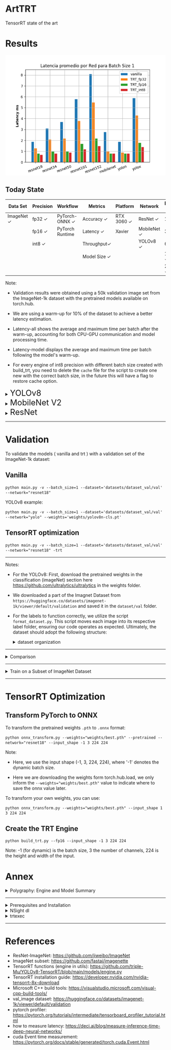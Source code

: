 # ArtTRT
TensorRT state of the art

# Results

![Device part.](/outputs/img_readme/inference_time_bar_all.png)

## Today State

| Data Set           | Precision    | Workflow             | Metrics            | Platform          | Network           | Batch Size |
|--------------------|--------------|----------------------|--------------------|-------------------|-------------------|------------|
| ImageNet &#x2713;  | fp32 &#x2713;| PyTorch-ONNX &#x2713;| Accuracy &#x2713;  | RTX 3060 &#x2713; | ResNet &#x2713;   | 1 &#x2713; |
|                    | fp16 &#x2713;| PyTorch Runtime      | Latency  &#x2713;  | Xavier            | MobileNet &#x2713;|32  &#x2713;|
|                    | int8 &#x2713;|                      | Throughput&#x2713; |                   | YOLOv8 &#x2713;   | 64 &#x2713;|
|                    |              |                      | Model Size &#x2713;|                   |                   |128 &#x2713;|
|                    |              |                      |                    |                   |                   |256 &#x2713;|

Note: 

* Validation results were obtained using a 50k validation image set from the ImageNet-1k dataset with the pretrained models available on torch.hub.

* We are using a warm-up for 10% of the dataset to achieve a better latency estimation.

* Latency-all shows the average and maximum time per batch after the warm-up, accounting for both CPU-GPU communication and model processing time.

* Latency-model displays the average and maximum time per batch following the model's warm-up.

* For every engine of int8 precision with different batch size created with build_trt, you need to delete the `cache` file for the script to create one new with the correct batch size, in the future this will have a flag to restore cache option.

<details><summary><span style="font-size:1.8em;">YOLOv8</span></summary>

### Reference results
Results from the ultralyric github page https://github.com/ultralytics/ultralytics

<details><summary> YOLOv8n-cls </summary>

### Batch Size 1

|  Model          |Latency-all (ms)|Latency-model (ms)|size (MB)  | accuracy (Prec@1) (%)|accuracy (Prec@5) (%)| # layers  | # parameters|
|-----------------|----------------|------------------|-----------|----------------------|---------------------|-----------|-------------|
| Vanilla         |   1.9 / 10.2   |  1.5 / 9.7       | 5.3       | 65.96                | 86.55               | 332       | 2715880     |
| TRT fp32        |     0.9 / 2.6  |  0.5 / 1.7       | 12.8      | 65.96                | 86.56               |81         | 2711472     |
| TRT fp16        |    0.8 / 5.3   |  0.4 / 4.8       |   6.2     | 65.96                | 86.55               |59         | 2711472     |
| TRT int8        |    0.8 / 3.3   |  0.3 / 2.7       | 5.3       | 63.38                | 84.63               |51         | 2711472     |

</details>


<details><summary> YOLOv8x-cls </summary>

### Batch Size 1

|  Model          |Latency-all (ms)|Latency-model (ms)|size (MB)  | accuracy (Prec@1) (%)|accuracy (Prec@5) (%)|
|-----------------|----------------|------------------|-----------|----------------------|---------------------|
| Vanilla         |   5.9 / 13.4   |  5.5 / 12.1      | 109.7     | 78.66                | 94.29               |
| TRT fp32        |    4.3 / 9.2   |  3.9 / 7.0       | 264.0     | 78.65                | 94.28               |
| TRT fp16        |   1.8 / 3.8    |  1.3 / 2.6       | 111.7     | 78.66                | 94.29               |
| TRT int8        |     1.4 / 4.7  |  1.0 / 4.2       | 59.6      | 77.38                | 93.70               |

</details>

</details>

<details><summary><span style="font-size:1.8em;">MobileNet V2</span></summary>

### Batch Size 1

|  Model          |Latency-all (ms)|Latency-model (ms)|size (MB)  | accuracy (Prec@1) (%)|accuracy (Prec@5) (%)|
|-----------------|----------------|------------------|-----------|----------------------|---------------------|
| Vanilla         |   2.8 / 11.5   |   2.3 / 11.0     | 13.6      | 72.02                | 90.63               |
| TRT fp32        |    1.0 / 2.5   |  0.5 / 1.6       | 14.1      | 72.02                | 90.62               |
| TRT fp16        |    0.8 / 4.1   |  0.4 / 3.6       | 8.5       | 71.99                | 90.62               |
| TRT int8        |    0.8 / 2.2   |  0.4 / 1.7       | 5.9       | 71.44                | 90.38               |

</details>

<details><summary><span style="font-size:1.8em;">ResNet</span></summary>

<details><summary> ResNet18 </summary>

### Inference Throughput
![Throughput stats.](/outputs/img_readme/inference_throughput_vs_batch_size_resnet18.png)


### GPU memory usage and SM Utilization over time
256 Vanilla            |  256 fp16 TRT
:-------------------------:|:-------------------------:
![](/outputs/img_readme/gpu_metrics_resnet18_256_vanilla.png)|![](/outputs/img_readme/gpu_metrics_resnet18_256_trt.png)


<details><summary>  Comparisons of ResNet18 Vanilla vs TRT Results </summary> 

* With relative tolearance of 1e-3 over 5k random inputs

| Vanilla VS | equality (%) |
|------------|--------------|
| TRT fp32   | 71.09        |
| TRT fp16   | 20.73        |
| TRT int8   |  1.12        |

*  TOP 10 MAE Error and disagriment % Comparison (over 5k examples)

|  Rank  | MAE / Disg  fp32 | MAE / Disg  fp16 | MAE / Disg  int8 |
|--------|------------------|------------------|------------------|
|      1 | 0.0017 / 0.06    | 0.0089 / 0.32    | 0.1062 / 6.18    |
|      2 | 0.0008 / 0.46    | 0.0043 / 1.94    | 0.0933 / 29.50   |
|      3 | 0.0011 / 0.72    | 0.0046 / 3.30    | 0.0899 / 48.56   |
|      4 | 0.0011 / 0.50    | 0.0045 / 2.96    | 0.0821 / 50.18   |
|      5 | 0.0012 / 0.24    | 0.0048 / 1.62    | 0.0811 / 37.58   |
|      6 | 0.0012 / 0.44    | 0.0044 / 2.40    | 0.0774 / 35.06   |
|      7 | 0.0012 / 0.90    | 0.0042 / 4.90    | 0.0742 / 53.38   |
|      8 | 0.0012 / 1.26    | 0.0043 / 5.98    | 0.0727 / 60.18   |
|      9 | 0.0014 / 1.26    | 0.0045 / 6.72    | 0.0738 / 62.36   |
|     10 | 0.0015 / 1.30    | 0.0047 / 7.58    | 0.0734 / 64.96   |


</details>

### Batch Size 1

|  Model          |Latency-all (ms)|Latency-model (ms)|size (MB)  | accuracy (Prec@1) (%)|accuracy (Prec@5) (%)| # layers | # parameters |
|-----------------|----------------|------------------|-----------|----------------------|---------------------|----------|--------------|
| Vanilla         |     1.9 / 11.8 |  1.5 / 10.4      | 44.7      | 69.76                | 89.08               |53        |11684712      |
| TRT fp32        |     1.3 / 4.7  |  0.9 / 4.2       | 67.9      | 69.76                | 89.08               |28        |11678912      |
| TRT fp16        |  0.8 / 27.9    |  0.4 / 27.5      | 25.0      | 69.77                | 89.09               |27        |11678912      |
| TRT int8        |   0.7 / 9.4    |  0.3 / 8.8       | 13.3      | 69.56                | 88.91               |25        |11669504      |

### Batch Size 32

|  Model          |Latency-all (ms)|Latency-model (ms)|size (MB)  | accuracy (Prec@1) (%)|accuracy (Prec@5) (%)|
|-----------------|----------------|------------------|-----------|----------------------|---------------------|
| Vanilla         | 26.0 / 38.0    | 19.3 / 26.1      | 44.7      | 69.77                | 89.09               |
| TRT fp32        | 19.1 / 55.0    | 12.4 / 46.6      | 46.1      | 69.76                | 89.09               |
| TRT fp16        | 10.7 / 13.7    |  4.1 / 5.1       | 23.8      | 69.78                | 89.07               |
| TRT int8        |  8.3 / 10.1    |  1.8 / 2.5       | 12.5      | 69.51                | 88.98               |

### Batch Size 64

|  Model          |Latency-all (ms)|Latency-model (ms)|size (MB)  | accuracy (Prec@1) (%)|accuracy (Prec@5) (%)|
|-----------------|----------------|------------------|-----------|----------------------|---------------------|
| Vanilla         | 48.1 / 52.5    | 35.3 / 40.0      | 44.7      | 69.77                | 89.08               |
| TRT fp32        | 34.8 / 42.1    | 22.0 / 29.5      | 46.1      | 69.76                | 89.09               |
| TRT fp16        | 20.3 / 22.7    |  7.6 / 9.5       | 23.8      | 69.78                | 89.07               |
| TT int8         | 15.8 / 20.0    |  3.2 / 4.5       | 12.4      | 69.60                | 88.99               |

### Batch Size 128

|  Model          |Latency-all (ms)|Latency-model (ms)|size (MB)  | accuracy (Prec@1) (%)|accuracy (Prec@5) (%)|
|-----------------|----------------|------------------|-----------|----------------------|---------------------|
| Vanilla         | 89.2 / 94.0    | 64.5 / 69.7      | 44.7      | 69.80                | 89.10               |
| TRT fp32        | 66.9 / 70.5    | 41.9 / 43.9      | 46.1      | 69.79                | 89.11               |
| TRT fp16        | 38.3 / 40.9    | 13.6 / 15.6      | 23.8      | 69.81                | 89.09               |
| TRT int8        | 30.3 / 32.1    |  5.8 / 6.2       | 12.4      | 69.56                | 89.04               |

### Batch Size 256

|  Model          |Latency-all (ms)|Latency-model (ms)|size (MB)  | accuracy (Prec@1) (%)|accuracy (Prec@5) (%)|
|-----------------|----------------|------------------|-----------|----------------------|---------------------|
| Vanilla         | 177.5 / 181.6  | 128.5 / 133.0    | 44.7      | 69.80                | 89.10               |
| TRT fp32        | 133.2 / 135.7  | 84.3 / 86.1      | 46.1      | 69.79                | 89.11               |
| TRT fp16        | 75.7 / 79.0    | 26.0 / 27.5      | 23.8      | 69.81                | 89.09               |

</details>

<details><summary> ResNet34 </summary>

### Batch Size 1

|  Model          |Latency-all (ms)|Latency-model (ms)|size (MB)  | accuracy (Prec@1) (%)|accuracy (Prec@5) (%)|
|-----------------|----------------|------------------|-----------|----------------------|---------------------|
| Vanilla         |    3.1 / 7.2   |  2.1 / 6.3       |87.3       |73.29                 |91.52                |
| TRT fp32        |    2.1 / 7.5   |  1.7 / 3.5       |134.5      |73.29                 |91.52                |
| TRT fp16        |    1.0 / 3.9   |  0.6 / 3.3       |46.5       |73.30                 |91.54                |
| TRT int8        |    0.8 / 6.6   |  0.4 / 6.0       |24.4       |73.23                 |91.40                |

</details>

<details><summary> ResNet50 </summary>

### Inference Throughput
![Device part.](/outputs/img_readme/inference_throughput_vs_batch_size_resnet50.png)

### GPU memory usage and SM Utilization over time
256 Vanilla            |  256 fp16 TRT
:-------------------------:|:-------------------------:
![](/outputs/img_readme/gpu_metrics_resnet50_256_vanilla.png)|![](/outputs/img_readme/gpu_metrics_resnet50_256_trt.png)

<details><summary>  Comparisons of ResNet50 Vanilla vs TRT Results </summary> 

* With relative tolearance of 1e-3 over 5k random inputs

| Vanilla VS | equality (%) |
|------------|--------------|
| TRT fp32 | 28.56 |
| TRT fp16 | 26.34 |
| TRT int8 | 0.08 |

*  TOP 10 MAE Error and disagriment % Comparison (over 5k examples)

|  Rank  | MAE / Disg  fp32 | MAE / Disg  fp16 | MAE / Disg  int8 |
|--------|------------------|------------------|------------------|
|      1 | 0.0045 / 0.02    | 0.0040 / 0.00    | 0.8008 / 99.86   |
|      2 | 0.0026 / 1.10    | 0.0036 / 1.82    | 1.1365 / 72.62   |
|      3 | 0.0028 / 1.88    | 0.0039 / 2.36    | 0.8114 / 91.20   |
|      4 | 0.0043 / 1.90    | 0.0038 / 1.26    | 0.8880 / 99.94   |
|      5 | 0.0043 / 3.04    | 0.0037 / 2.30    | 1.0260 / 99.02   |
|      6 | 0.0037 / 4.76    | 0.0035 / 3.96    | 1.0319 / 94.86   |
|      7 | 0.0038 / 5.44    | 0.0036 / 5.00    | 1.0555 / 94.26   |
|      8 | 0.0035 / 3.58    | 0.0035 / 3.68    | 1.0912 / 92.94   |
|      9 | 0.0030 / 3.32    | 0.0036 / 3.44    | 1.1738 / 97.36   |
|     10 | 0.0026 / 3.92    | 0.0037 / 3.96    | 1.1026 / 98.68   |

</details>

### Batch Size 1

|  Model          |Latency-all (ms)|Latency-model (ms)|size (MB)  | accuracy (Prec@1) (%)|accuracy (Prec@5) (%)| #layers | #parameters |
|-----------------|----------------|------------------|-----------|----------------------|---------------------|---------|-------------|
| Vanilla         |   3.7 / 16.7   |  2.8 / 16.3      |102.5      |80.34                 |95.12                |126      | 25530472    |
| TRT fp32        |   2.2 / 4.2    |  1.9 / 3.8       |113.2      |80.34                 |95.13                |79       | 25502912    |
| TRT fp16        |   1.0 / 1.1    |  0.8 / 3.1       |53.2       |80.34                 |95.13                |60       | 25502912    |
| TRT int8        |  0.9 / 2.3     |  0.5 / 1.8       |29.3       |78.57                 |94.94                |58       | 25493504    |

### Batch Size 32

|  Model          |Latency-all (ms)|Latency-model (ms)|size (MB)  | accuracy (Prec@1) (%)|accuracy (Prec@5) (%)|
|-----------------|----------------|------------------|-----------|----------------------|---------------------|
| Vanilla         | 62.1 / 83.2    | 55.7 / 76.6      | 97.8      | 80.35                | 95.13               |
| TRT fp32        | 34.3 / 44.1    | 27.7 / 36.3      | 99.7      | 80.35                | 95.13               |
| TRT fp16        | 17.2 / 29.1    | 10.4 / 14.3      | 51.0      | 80.38                | 95.14               |
| TRT int8        | 11.6 / 15.4    |  4.8 / 7.0       | 27.1      | 78.58                | 94.96               |

### Batch Size 64

|  Model          |Latency-all (ms)|Latency-model (ms)|size (MB)  | accuracy (Prec@1) (%)|accuracy (Prec@5) (%)|
|-----------------|----------------|------------------|-----------|----------------------|---------------------|
| Vanilla         | 123.7 / 164.0  | 110.8 / 150.1    | 97.8      | 80.35                | 95.13               |
| TRT fp32        | 67.0 / 81.0    | 54.1 / 66.0      | 99.7      | 80.35                | 95.13               |
| TRT fp16        | 32.5 / 43.7    | 19.4 / 25.8      | 51.0      | 80.38                | 95.14               |
| TRT int8        | 21.4 / 33.8    |  8.6 / 12.2      | 27.1      | 78.61                | 94.98               |

### Batch Size 128

|  Model          |Latency-all (ms)|Latency-model (ms)|size (MB)  | accuracy (Prec@1) (%)|accuracy (Prec@5) (%)|
|-----------------|----------------|------------------|-----------|----------------------|---------------------|
| Vanilla         | 240.4 / 313.7  | 215.7 / 288.9    | 97.8      | 80.39                | 95.13               |
| TRT fp32        | 123.9 / 158.9  | 99.1 / 132.0     | 99.7      | 80.39                | 95.13               |
| TRT fp16        | 61.7 / 81.5    | 36.1 / 49.3      | 51.0      | 80.42                | 95.14               |

### Batch Size 256

|  Model          |Latency-all (ms)|Latency-model (ms)|size (MB)  | accuracy (Prec@1) (%)|accuracy (Prec@5) (%)|
|-----------------|----------------|------------------|-----------|----------------------|---------------------|
| Vanilla         | 475.9 / 558.8  | 426.3 / 508.3    | 97.8      | 80.39                | 95.13               |
| TRT fp32        | 250.4 / 269.7  | 199.9 / 218.3    | 99.7      | 80.39                | 95.13               |
| TRT fp32        | 120.5 / 135.4  | 70.8 / 83.4      | 51.0      | 80.42                | 95.14               |


</details>

<details><summary> ResNet101 </summary> 

### Batch Size 1

|  Model          |Latency-all (ms)|Latency-model (ms)|size (MB)  | accuracy (Prec@1) (%)|accuracy (Prec@5) (%)|
|-----------------|----------------|------------------|-----------|----------------------|---------------------|
| Vanilla         |   5.8 / 15.2   |  4.3 / 14.3      |178.8      |81.67                 |95.65                |
| TRT fp32        |   3.8 / 8.8    |  3.5 / 8.4       |220.5      |81.67                 |95.66                |
| TRT fp16        |   1.7 / 7.1    |  1.3 / 3.1       |91.1       |81.65                 |95.66                |
| TRT int8        |   1.2 / 8.6    |  0.9 / 7.8       |49.0       |79.89                 |95.59                |

</details>

<details><summary>ResNet152</summary>

### Inference Throughput
![Device part.](/outputs/img_readme/inference_throughput_vs_batch_size_resnet152.png)

### GPU memory usage and SM Utilization over time
256 Vanilla            |  256 fp16 TRT
:-------------------------:|:-------------------------:
![](/outputs/img_readme/gpu_metrics_resnet152_256_vanilla.png)|![](/outputs/img_readme/gpu_metrics_resnet152_256_trt.png)


<details><summary>  Comparisons of ResNet152 Vanilla vs TRT Results </summary> 

* With relative tolearance of 1e-3 over 5k random inputs

| Vanilla VS | equality (%) |
|------------|--------------|
| TRT fp32 | 48.79 |
| TRT fp16 | 20.69 |
| TRT int8 | 0.13 |

*  TOP 10 MAE Error Comparison (over 5k examples)

|  Rank  | MAE / Disg  fp32 | MAE / Disg  fp16 | MAE / Disg  int8 |
|--------|------------------|------------------|------------------|
|      1 | 0.0017 / 0.62    | 0.0052 / 3.26    | 1.2601 / 50.56   |
|      2 | 0.0017 / 1.14    | 0.0052 / 4.28    | 1.4691 / 50.94   |
|      3 | 0.0025 / 0.54    | 0.0070 / 1.24    | 1.6041 / 39.00   |
|      4 | 0.0021 / 0.88    | 0.0044 / 2.52    | 1.2059 / 77.54   |
|      5 | 0.0021 / 1.40    | 0.0042 / 3.98    | 1.2333 / 76.00   |
|      6 | 0.0020 / 1.22    | 0.0040 / 3.30    | 1.1825 / 83.14   |
|      7 | 0.0021 / 1.26    | 0.0041 / 3.24    | 1.1236 / 77.52   |
|      8 | 0.0016 / 1.60    | 0.0038 / 3.76    | 1.1334 / 92.12   |
|      9 | 0.0014 / 1.90    | 0.0036 / 4.94    | 1.1734 / 97.06   |
|     10 | 0.0013 / 1.46    | 0.0035 / 5.18    | 1.1071 / 98.18   |

* TOP 10 output example comparison:

|  Rank           |Vanilla Score   | Vanilla Label    |TRT fp32 Score  |TRT fp32 label |
|-----------------|----------------|------------------|----------------|---------------|
| 1               |    5.16475     |  92              |5.16393         |92             |
| 2               |    5.12132     |  892             |5.11767         |892            |
| 3               |    4.94796     |  21              |4.94968         |21             |
| 4               |    4.21629     |  679             |4.21605         |679            |
| 5               |    3.97607     |  128             |3.97772         |128            |
| 6               |    3.93793     |  127             |3.94031         |127            |
| 7               |    3.88538     |  812             |3.8876          |23             |
| 8               |    3.88403     |  23              |3.88676         |812            |
| 9               |    3.71139     |  22              |3.71399         |22             |
| 10              |    3.64397     |  16              |3.64568         |16             |

</details>

## Validation results

### Batch Size 1

|  Model          |Latency-all (ms)|Latency-model (ms)|size (MB)  | accuracy (Prec@1) (%)|accuracy (Prec@5) (%)|
|-----------------|----------------|------------------|-----------|----------------------|---------------------|
| Vanilla         |    8.1 / 16.3  |  6.0 / 15.9      |241.7      |82.34                 |95.92                |
| TRT fp32-dynamic|    13.2 / 19.7 |  12.9 / 19.2     |243.3      |82.34                 |95.92                |
| TRT fp32-static |    5.5 / 10.0  |  5.1 / 9.5       |243.3      |82.34                 |95.92                |
| TRT fp16-dynamic|    7.1 / 13.2  |  6.8 / 11.6      |123.0      |82.31                 |95.91                |
| TRT fp16-static |    2.2 / 8.6   |  1.8 / 8.1       |122.6      |82.32                 |95.90                |
| TRT int8-static |    1.5 / 4.3   |  1.2 / 3.9       |65.5       |79.99                 |95.74                |

Note: 

* Here, we compare the dynamic batch engine with the static batch engine. As the dynamic batch engine is optimized for a batch size of 256, it is not optimal for this example.

* For all subsequent experiments, we utilize a dynamic batch size for every engine except the int8 ones.

### Batch Size 1 - sync

|  Model          |Latency-all (ms)|Latency-model (ms)|size (MB)  | accuracy (Prec@1) (%)|accuracy (Prec@5) (%)|
|-----------------|----------------|------------------|-----------|----------------------|---------------------|
| Vanilla         |  9.3 / 13.6    |  8.8 / 13.0      | 230.5     | 82.34                | 95.92               |
| TRT fp32       |  5.7 / 9.7  |  5.2 / 9.0  | 293.2   | 82.34                | 95.92               |
| TRT fp16       |  2.2 / 3.4  |  1.8 / 2.5  | 116.8   | 82.34                | 95.91               |
| TRT int8       |  1.6 / 5.8  |  1.2 / 5.3  | 62.2    | 79.99                | 95.74               |

### Batch Size 32 

|  Model      |Latency-all (ms)|Latency-model (ms)| size (MB) | accuracy (Prec@1) (%)|accuracy (Prec@5) (%)|
|-------------|----------------|------------------|-----------|----------------------|---------------------|
| Vanilla     | 141 / 181      |  6.3 / 12.3      |241.7      |82.34                 |95.93                |
| TRT fp32    | 75.6 / 96.2    |   69.3 / 89.8    |243.3      |82.34                 |95.92                |
| TRT fp16    | 30.6 / 55.1    | 24.2 / 48.8      |123.0      |82.32                 |95.91                |
| TRT int8    | 18.1 / 36.4    |  11.6 / 25.0     |64.6       |80.01                 |95.79                |

### Batch Size 32 - sync

|  Model          |Latency-all (ms)|Latency-model (ms)|size (MB)  | accuracy (Prec@1) (%)|accuracy (Prec@5) (%)|
|-----------------|----------------|------------------|-----------|----------------------|---------------------|
| Vanilla         | 161.5 / 185.2  | 154.9 / 177.9    | 230.5     | 82.35                | 95.93               |
| resnet152       | 73.6 / 84.5 | 67.2 / 78.1 | 231.2   | 82.34                | 95.92               |
| TRT fp16        | 33.2 / 46.0    | 26.4 / 34.1      | 117.7     | 82.34                | 95.90               |

### Batch Size 64

|  Model      |Latency-all (ms)|Latency-model (ms)|size (MB) | accuracy (Prec@1) (%)|accuracy (Prec@5) (%)|
|-------------|----------------|------------------|-----------|----------------------|---------------------|
| Vanilla     | 283  / 355     |  6.3 / 11.1      |241.7      |82.34                 |95.93                |
| TRT fp32    |135.2 / 161.4   |  122.9 / 149.1   |243.3      |82.34                 |95.92                |
| TRT fp16    | 59.4 / 83.4    |  46.8 / 65.3     |123.0      |82.32                 |95.91                |

* Note: Unable to create a static batch size int8 engine due to the following error:

    torch.cuda.OutOfMemoryError: CUDA out of memory. Tried to allocate 14.00 MiB. GPU 0 has a total capacty of 11.75 GiB of which 52.00 MiB is free. Including non-PyTorch memory, this process has 11.02 GiB memory in use. Of the allocated memory 9.60 GiB is allocated by PyTorch, and 310.22 MiB is reserved by PyTorch but unallocated. If reserved but unallocated memory is large try setting max_split_size_mb to avoid fragmentation.  See documentation for Memory Management and PYTORCH_CUDA_ALLOC_CONF

* Another reason to use a dynamic batch size is to avoid that error.

### Batch Size 64 - sync

|  Model          |Latency-all (ms)|Latency-model (ms)|size (MB)  | accuracy (Prec@1) (%)|accuracy (Prec@5) (%)|
|-----------------|----------------|------------------|-----------|----------------------|---------------------|
| Vanilla       | 297.8 / 335.1 | 285.1 / 322.2 | 230.5   | 82.35                | 95.93               |
| TRT fp32       | 136.3 / 163.5 | 123.9 / 150.9 | 231.2   | 82.34                | 95.92               |
| TRT fp16        | 60.3 / 74.4    | 47.4 / 60.6      | 117.7     | 82.34                | 95.90               |

### Batch Size 128

|  Model      |Latency-all (ms)|Latency-model (ms)| size (MB) | accuracy (Prec@1) (%)|accuracy (Prec@5) (%)|
|-------------|----------------|------------------|-----------|----------------------|---------------------|
| Vanilla     | 555.1 / 620    |  6.0 / 9.5       |241.7      |82.39                 |95.93                |
| TRT fp32    | 269.3 / 336.2  |  244.9 / 311.7   |243.3      |82.38                 |95.93                |
| TRT fp16    | 108.3 / 127.8  |   83.4 / 100.0   |123.0      |82.36                 |95.91                |

### Batch Size 128 - sync

|  Model          |Latency-all (ms)|Latency-model (ms)|size (MB)  | accuracy (Prec@1) (%)|accuracy (Prec@5) (%)|
|-----------------|----------------|------------------|-----------|----------------------|---------------------|
| Vanilla         | 530.7 / 623.1  | 506.3 / 598.5    | 230.5     | 82.39                | 95.93               |
| TRT fp32        | 267.9 / 325.2 | 243.5 / 300.6 | 231.2   | 82.38                | 95.92               |
| TRT fp16        | 113.6 / 130.9  | 88.4 / 103.8     | 117.7     | 82.38                | 95.90               |

### Batch Size 256

|  Model      |Latency-all (ms)|Latency-model (ms)| size (MB) | accuracy (Prec@1) (%)|accuracy (Prec@5) (%)|
|-------------|----------------|------------------|-----------|----------------------|---------------------|
| Vanilla     | 1072/1145      |  5.9 / 8.6       |241.7      |82.38                 |95.93                |
| TRT fp32    | 592 / 689      |  543 / 641       |243.3      |82.38                 |95.92                |
| TRT fp16    | 215.2 / 258.3  |  165.7 / 208.3   |123.0      |82.36                 |95.91                |

### Batch Size 256 - sync

|  Model      |Latency-all (ms)|Latency-model (ms)| size (MB) | accuracy (Prec@1) (%)|accuracy (Prec@5) (%)|
|-------------|----------------|------------------|-----------|----------------------|---------------------|
| Vanilla     | 1068.7 / 1229.6| 1020.1 / 1179.9  | 230.5     | 82.38                | 95.93               |
| TRT fp32    | 593.7 / 693.7  |  541.2 / 643.2   | 231.8     |82.38                 |95.92                |
| TRT fp16    | 244.0 / 294.6  | 193.4 / 235.6    | 117.7     | 82.38                | 95.90               |

</details>

</details>

---
# Validation

To validate the models ( vanilla and trt ) with a validation set of the ImageNet-1k dataset:

## Vanilla

```
python main.py -v --batch_size=1 --dataset='datasets/dataset_val/val' --network="resnet18"
```

YOLOv8 example:

```
python main.py -v --batch_size=1 --dataset='datasets/dataset_val/val' --network="yolo" --weights='weights/yolov8n-cls.pt'
```

## TensorRT optimization
```
python main.py -v --batch_size=1 --dataset='datasets/dataset_val/val' --network="resnet18" -trt
```

---
Notes:

* For the YOLOv8: First, download the pretrained weights in the classification (imageNet) section here https://github.com/ultralytics/ultralytics in the weights folder.

* We downloaded a part of the Imagnet Dataset from `https://huggingface.co/datasets/imagenet-1k/viewer/default/validation` and saved it in the `dataset/val` folder. 

* For the labels to function correctly, we utilize the script `format_dataset.py`. This script moves each image into its respective label folder, ensuring our code operates as expected. Ultimately, the dataset should adopt the following structure:

    <details><summary> dataset organization </summary>

    ```
    dataset/val/
    │
    └───n01440764/
        │
        ├── ILSVRC2012_val_00000293_n01440764.JPEG
        │
        ├── ...
    │
    └───nXXXXXXXX/
        │
        ├── ILSVRC2012_val_00000XXX_nXXXXXXXX.JPEG
        │
        ├── ...
    │
    └───...
    ```

    </details>

---

<details><summary> Comparison </summary>

Here we compare the output value of the vanilla model vs the TensorRT optimizated model with the function numpy.isclose() as described in `https://ieeexplore.ieee.org/document/10074837` this paper.

 Note: For better performance, we use torch.isclose(), which performs the same function as the NumPy function.

```
python main.py -trt --compare --batch_size=1 --network="resnet18" -rtol=1e-2
```

To comapre using a validation dataset instead of the random generated inputs, you can use this

Note: Currently, comparing the MAE of the top 5 classes, as the isclose() approach in the paper didn't yield good results.

```
python main.py --batch_size=1 --network="resnet18" -trt -rtol=1e-3 --compare --val_dataset --dataset='val_images/'
```

Note: We use the numpy.isclose() function, which returns True or False based on the following condition:

```
 absolute(a - b) <= (atol + rtol * absolute(b)) 
```

In this equation, a represents the output of the vanilla model, b is the output of the TRT optimized model, atol is the absolute tolerance set to 1e-8, and rtol is the relative tolerance set to 1e-3. For the TRT optimized model with FP32 precision, we observed a non-equal percentage of 6.50% with a rtol of 1e-2. Note that this result may change upone re build of the engine.

</details>

---

<details><summary> Train on a Subset of ImageNet Dataset </summary>

As it is easyer to work with pre trained datasets, I stoped working with this...

## Train Vanilla ResNet18

```
python main_own_trained_model.py --dataset='dataset/' --batch_size='256' --epoch=90 --wd=1e-4 --momentum=0.9 --lr=0.001 --weights='weights/best.pth' -m
```

## Evaluate Vanilla ResNet18

```
python main_own_trained_model.py --dataset='dataset/' --batch_size=256 --evaluate
```

## Evaluate TensorRT ResNet18

```
python main_own_trained_model.py --dataset='dataset/' --batch_size=1 --evaluate --trt --weights='weights/best.engine'
```

</details>

---

# TensorRT Optimization

## Transform PyTorch to ONNX

To transform the pretrained weights `.pth` to `.onnx` format:

```
python onnx_transform.py --weights="weights/best.pth" --pretrained --network="resnet18" --input_shape -1 3 224 224
```

Note: 

* Here, we use the input shape (-1, 3, 224, 224), where '-1' denotes the dynamic batch size.

* Here we are downloading the weights form torch.hub.load, we only inform the `--weights="weights/best.pth"` value to indicate where to save the onnx value later.

To transform your own weights, you can use:

```
python onnx_transform.py --weights="weights/best.pth" --input_shape 1 3 224 224
``` 

## Create the TRT Engine

```
python build_trt.py --fp16 --input_shape -1 3 224 224
```
Note: -1 (for dynamic) is the batch size, 3 the number of channels, 224 is the height and width of the input.

# Annex

<details><summary>  Polygraphy: Engine and Model Summary </summary>

### Installation:

follow `https://github.com/NVIDIA/TensorRT/tree/main/tools/Polygraphy#installation`, or:

inside the env using pip install:

```
pip install colored polygraphy --extra-index-url https://pypi.ngc.nvidia.com
```

### ONNX SUMMARY

In the command line on the proyect dir use:

```
polygraphy inspect model weights/best.onnx --show layers attrs --display-as=trt > onnx_summ.txt
```

### TRT SYMMARY

In the command line on the proyect dir use:

```
polygraphy inspect model weights/best.engine --show layers attrs > trt_summ.txt
```

Note: For less information, just omit the --show layers attrs flag.

## Profile with pytorch 

https://pytorch.org/tutorials/intermediate/tensorboard_profiler_tutorial.html

to use this first do a `pip uninstall tensorboard` then do `pip install torch-tb-profiler`

</details>

---

<details><summary>  Prerequisites and Installation </summary>

## Prerequisites

* CUDA 12.2
* cudnn
* TensorRT 8.6
* pytorch
* ultralytics ( for test on yolov8 )
* onnx

## TensorRT Installation

### Windows

Follow the installation guide at `https://docs.nvidia.com/deeplearning/tensorrt/install-guide/index.html`.

#### or

TensorRT for Windows can only be installed via ZIP File installation:

* First, install the latest CUDA version for your device. Then, download TensorRT 8.x from this link: `https://developer.nvidia.com/nvidia-tensorrt-8x-download`.

* Unzip the `TensorRT-8.x.x.x.Windows10.x86_64.cuda-x.x.zip` file to the location of your choice. Where:
    * `8.x.x.x` is your TensorRT version
    * `cuda-x.x` is your CUDA version (either 11.8 or 12.0)

* Add the TensorRT library files to your system PATH (add `<installpath>/lib` to your system PATH).

* If you are using an environment like `virtualenv`, make sure to install the pip package located inside the previously installed TensorRT files:

    Install one of the TensorRT Python wheel files from `<installpath>/python` (replace `cp3x` with the desired Python version, for example, `cp310` for Python 3.10):

    ```bash
    python.exe -m pip install tensorrt-*-cp3x-none-win_amd64.whl
    ```

</details>

<details><summary> NSight dl  </summary>

No lo usaremos porque en general, solo sirve para probar y evaluar redes generadas en el mismo programa (tipo, programacion por bloques).

Note; completar esto en el futuro.

</details>

<details><summary> trtexec </summary>

No lo usaremos porque en general, sirve para generar los engine de manrea más user friendly, sin tener que hacer todo el proceso que hacemos con onnx y build, permire hacer benchmarks pero nos quita flexibilidad.

Nota: completar esto en el futuro.

</details>

---

# References

* ResNet-ImageNet: https://github.com/jiweibo/ImageNet
* ImageNet subset: https://github.com/fastai/imagenette
* TensorRT functions (engine in utils): https://github.com/triple-Mu/YOLOv8-TensorRT/blob/main/models/engine.py
* TensorRT installation guide: https://developer.nvidia.com/nvidia-tensorrt-8x-download
* Microsoft C++ build tools: https://visualstudio.microsoft.com/visual-cpp-build-tools/
* val_image dataset: https://huggingface.co/datasets/imagenet-1k/viewer/default/validation
* pytorch profiler: https://pytorch.org/tutorials/intermediate/tensorboard_profiler_tutorial.html
* how to measure latency: https://deci.ai/blog/measure-inference-time-deep-neural-networks/
* cuda Event time measurement: https://pytorch.org/docs/stable/generated/torch.cuda.Event.html